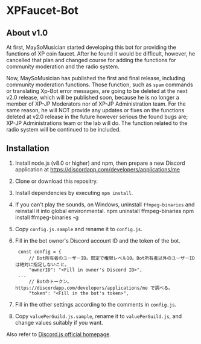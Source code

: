 # XPFaucet-Bot

## About v1.0

At first, MaySoMusician started developing this bot for providing the functions of XP coin faucet. After he found it would be difficult, however, he cancelled that plan and changed course for adding the functions for community moderation and the radio system.

Now, MaySoMusician has published the first and final release, including community moderation functions. Those function, such as `spam` commands or translating Xp-Bot error messages, are going to be deleted at the next v2.0 release, which will be published soon, because he is no longer a member of XP-JP Moderators nor of XP-JP Administration team. For the same reason, he will NOT provide any updates or fixes on the functions deleted at v2.0 release in the future however serious the found bugs are; XP-JP Administrations team or the lab will do. The function related to the radio system will be continued to be included.

## Installation

1. Install node.js (v8.0 or higher) and npm, then prepare a new Discord application at https://discordapp.com/developers/applications/me
2. Clone or download this repositry.
3. Install dependencies by executing `npm install`.
4. If you can't play the sounds, on Windows, uninstall `ffmpeg-binaries` and reinstall it into global environmental.
        npm uninstall ffmpeg-binaries
        npm install ffmpeg-binaries -g
5. Copy `config.js.sample` and rename it to `config.js`.
6. Fill in the bot owner's Discord account ID and the token of the bot.

        const config = {
            // Bot所有者のユーザーID。既定で権限レベル10。Bot所有者以外のユーザーIDは絶対に指定しないこと。
            "ownerID": "<Fill in owner's Discord ID>",
        ...
            // Botのトークン。 https://discordapp.com/developers/applications/me で調べる。
            "token": "<Fill in the bot's token>",
            
7. Fill in the other settings according to the comments in `config.js`.
8. Copy `valuePerGuild.js.sample`, rename it to `valuePerGuild.js`, and change values suitably if you want.

Also refer to [Discord.js official homepage](https://discord.js.org/).
